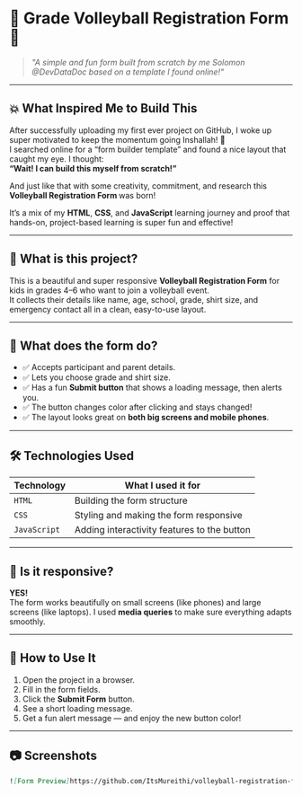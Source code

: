# 🏐 Grade Volleyball Registration Form 🏐

> *"A simple and fun form built from scratch by me Solomon @DevDataDoc based on a template I found online!"*

---

## 💥 What Inspired Me to Build This

After successfully uploading my first ever project on GitHub, I woke up super motivated to keep the momentum going Inshallah! 🚀  
I searched online for a “form builder template” and found a nice layout that caught my eye. I thought:  
**“Wait! I can build this myself from scratch!”**  

And just like that  with some creativity, commitment, and research this  <strong> Volleyball Registration Form </strong>  was born!

It’s a mix of my **HTML**, **CSS**, and **JavaScript** learning journey  and proof that hands-on, project-based learning is super fun and effective!

---
## 👶 What is this project?

This is a beautiful and super responsive **Volleyball Registration Form** for kids in grades 4–6 who want to join a volleyball event.  
It collects their details like name, age, school, grade, shirt size, and emergency contact  all in a clean, easy-to-use layout.

---

## 🧠 What does the form do?

- ✅ Accepts participant and parent details.
- ✅ Lets you choose grade and shirt size.
- ✅ Has a fun **Submit button** that shows a loading message, then alerts you.
- ✅ The button changes color after clicking and stays changed!
- ✅ The layout looks great on **both big screens and mobile phones**.

---

## 🛠️ Technologies Used

| Technology | What I used it for |
|------------|---------------------|
| `HTML`     | Building the form structure |
| `CSS`      | Styling and making the form responsive |
| `JavaScript` | Adding interactivity features to the button |

---

## 📱 Is it responsive?

**YES!**  
The form works beautifully on small screens (like phones) and large screens (like laptops). I used **media queries** to make sure everything adapts smoothly.

---

## 🚀 How to Use It

1. Open the project in a browser.
2. Fill in the form fields.
3. Click the **Submit Form** button.
4. See a short loading message.
5. Get a fun alert message — and enjoy the new button color!

---

## 📷 Screenshots

```markdown
![Form Preview]https://github.com/ItsMureithi/volleyball-registration-form/blob/main/Images/Ui1.png

